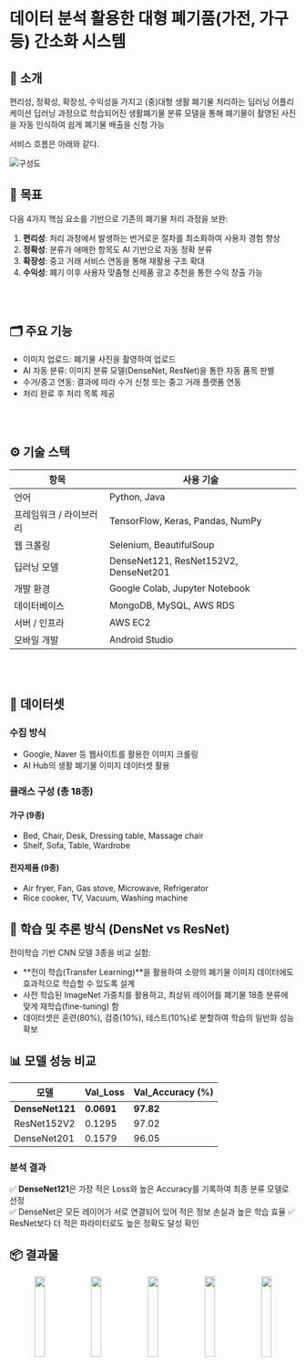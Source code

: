 # 데이터 분석 활용한 대형 폐기품(가전, 가구 등) 간소화 시스템

## 📘 소개  
편리성, 정확성, 확장성, 수익성을 가지고 (중)대형 생활 폐기물 처리하는 딥러닝 어플리케이션
딥러닝 과정으로 학습되어진 생활폐기물 분류 모델을 통해 폐기물이 촬영된 사진을 자동 인식하여 쉽게 폐기물 배출을 신청 가능


서비스 흐름은 아래와 같다.

![구성도](https://github.com/chaem0-0/22_kibwaproject/assets/96873719/d28982e8-6173-4ab4-a7fe-14e0ed8622a4)


## 🎯 목표
다음 4가지 핵심 요소를 기반으로 기존의 폐기물 처리 과정을 보완:

1. **편리성**: 처리 과정에서 발생하는 번거로운 절차를 최소화하여 사용자 경험 향상  
2. **정확성**: 분류가 애매한 항목도 AI 기반으로 자동 정확 분류  
3. **확장성**: 중고 거래 서비스 연동을 통해 재활용 구조 확대  
4. **수익성**: 폐기 이후 사용자 맞춤형 신제품 광고 추천을 통한 수익 창출 가능
<br>
<br>

## 🗂️ 주요 기능
- 이미지 업로드: 폐기물 사진을 촬영하여 업로드
- AI 자동 분류: 이미지 분류 모델(DenseNet, ResNet)을 통한 자동 품목 판별
- 수거/중고 연동: 결과에 따라 수거 신청 또는 중고 거래 플랫폼 연동
- 처리 완료 후 처리 목록 제공
<br>
<br>

## ⚙️ 기술 스택
| 항목 | 사용 기술 |
|------|-----------|
| 언어 | Python, Java |
| 프레임워크 / 라이브러리 | TensorFlow, Keras, Pandas, NumPy |
| 웹 크롤링 | Selenium, BeautifulSoup |
| 딥러닝 모델 | DenseNet121, ResNet152V2, DenseNet201 |
| 개발 환경 | Google Colab, Jupyter Notebook |
| 데이터베이스 | MongoDB, MySQL, AWS RDS |
| 서버 / 인프라 | AWS EC2 |
| 모바일 개발 | Android Studio |
<br>
<br>

## 🧾 데이터셋
### 수집 방식
- Google, Naver 등 웹사이트를 활용한 이미지 크롤링
- AI Hub의 생활 폐기물 이미지 데이터셋 활용

### 클래스 구성 (총 18종)
#### 가구 (9종)
- Bed, Chair, Desk, Dressing table, Massage chair  
- Shelf, Sofa, Table, Wardrobe
#### 전자제품 (9종)
- Air fryer, Fan, Gas stove, Microwave, Refrigerator  
- Rice cooker, TV, Vacuum, Washing machine



## 🔬 학습 및 추론 방식 (DensNet vs ResNet)
전이학습 기반 CNN 모델 3종을 비교 실험:
- **전이 학습(Transfer Learning)**을 활용하여 소량의 폐기물 이미지 데이터에도 효과적으로 학습할 수 있도록 설계
- 사전 학습된 ImageNet 가중치를 활용하고, 최상위 레이어를 폐기물 18종 분류에 맞게 재학습(fine-tuning) 함
- 데이터셋은 훈련(80%), 검증(10%), 테스트(10%)로 분할하여 학습의 일반화 성능 확보


## 📊 모델 성능 비교
| 모델 | Val_Loss | Val_Accuracy (%) |
|------|----------|------------------|
| **DenseNet121** | **0.0691** | **97.82** |
| ResNet152V2 | 0.1295 | 97.02 |
| DenseNet201 | 0.1579 | 96.05 |

### 분석 결과
✅ **DenseNet121**은 가장 적은 Loss와 높은 Accuracy를 기록하여 최종 분류 모델로 선정  
✅ DenseNet은 모든 레이어가 서로 연결되어 있어 적은 정보 손실과 높은 학습 효율
✅ ResNet보다 더 적은 파라미터로도 높은 정확도 달성 확인



## 📦 결과물
<p align="center">
  <img src="https://github.com/user-attachments/assets/0cd97aa9-4edb-4479-8aa5-04aa26601fda" width="19%" />
  <img src="https://github.com/user-attachments/assets/31b2d09d-7f6b-4535-aaf5-7b4f31a541cf" width="19%" />
  <img src="https://github.com/user-attachments/assets/050e7ba6-96bc-47f1-bcb9-e55c6f8965b6" width="19%" />
  <img src="https://github.com/user-attachments/assets/e30b3b38-ca96-4bb7-99d7-7344373ad52b" width="19%" />
  <img src="https://github.com/user-attachments/assets/79d1d713-6ee8-4d0e-b1cf-fa887e9d68c2" width="19%" />
</p>



